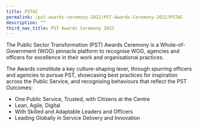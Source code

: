 ```yaml
---
title: PSTAC
permalink: /pst-awards-ceremony-2022/PST-Awards-Ceremony-2022/PSTAC
description: ""
third_nav_title: PST Awards Ceremony 2022
---
```


The Public Sector Transformation (PST) Awards Ceremony is a Whole-of-Government (WOG) pinnacle platform to recognise WOG, agencies and officers for excellence in their work and organisational practices. 

The Awards constitute a key culture-shaping lever, through spurring officers and agencies to pursue PST, showcasing best practices for inspiration across the Public Service, and recognising behaviours that reflect the PST Outcomes:

* One Public Service, Trusted, with Citizens at the Centre
* Lean, Agile, Digital
* With Skilled and Adaptable Leaders and Officers
* Leading Globally in Service Delivery and Innovation